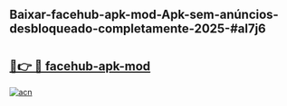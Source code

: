 ## Baixar-facehub-apk-mod-Apk-sem-anúncios-desbloqueado-completamente-2025-#al7j6

# <h2><a href="https://ainizakaria.my?title=facehub-apk-mod&ref=20M">🔗👉 🔴 facehub-apk-mod</a></h2>

[![acn](https://github.com/user-attachments/assets/0f9c940e-d8b0-45ae-aac7-cd30a18b3e1c)](https://ainizakaria.my?title=facehub-apk-mod&ref=20M)

